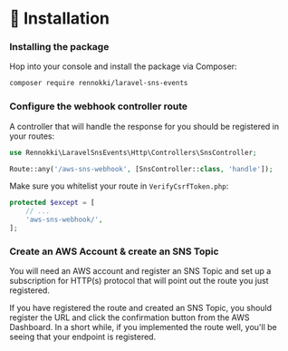 # 🚀 Installation

### Installing the package

Hop into your console and install the package via Composer:

```bash
composer require rennokki/laravel-sns-events
```

### Configure the webhook controller route

A controller that will handle the response for you should be registered in your routes:

```php
use Rennokki\LaravelSnsEvents\Http\Controllers\SnsController;

Route::any('/aws-sns-webhook', [SnsController::class, 'handle']);
```

&#x20;Make sure you whitelist your route in `VerifyCsrfToken.php`:

```php
protected $except = [
    // ...
    'aws-sns-webhook/',
];
```

### Create an AWS Account & create an SNS Topic

You will need an AWS account and register an SNS Topic and set up a subscription for HTTP(s) protocol that will point out the route you just registered.

If you have registered the route and created an SNS Topic, you should register the URL and click the confirmation button from the AWS Dashboard. In a short while, if you implemented the route well, you'll be seeing that your endpoint is registered.
